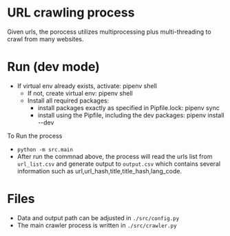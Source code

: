 # URL crawling process
Given urls, the porocess utilizes multiprocessing plus multi-threading to crawl from many websites.

# Run (dev mode)
- If virtual env already exists, activate: pipenv shell
    - If not, create virtual env: pipenv shell
    - Install all required packages:
        - install packages exactly as specified in Pipfile.lock: pipenv sync
        - install using the Pipfile, including the dev packages: pipenv install --dev

To Run the process
- `python -m src.main`
- After run the commnad above, the process will read the urls list from `url_list.csv` and generate output to `output.csv` which contains several information such as url,url_hash,title,title_hash,lang_code.

# Files 
- Data and output path can be adjusted in `./src/config.py`
- The main crawler process is written in  `./src/crawler.py`


